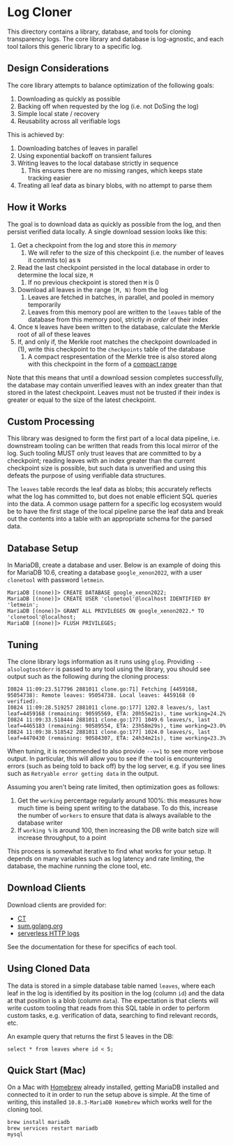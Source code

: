 # Log Cloner

This directory contains a library, database, and tools for cloning transparency logs.
The core library and database is log-agnostic, and each tool tailors this generic library to a specific log.

## Design Considerations

The core library attempts to balance optimization of the following goals:
  1. Downloading as quickly as possible
  2. Backing off when requested by the log (i.e. not DoSing the log)
  3. Simple local state / recovery
  4. Reusability across all verifiable logs

This is achieved by:
  1. Downloading batches of leaves in parallel
  2. Using exponential backoff on transient failures
  3. Writing leaves to the local database strictly in sequence
     1. This ensures there are no missing ranges, which keeps state tracking easier
  4. Treating all leaf data as binary blobs, with no attempt to parse them

## How it Works

The goal is to download data as quickly as possible from the log, and then persist verified data locally.
A single download session looks like this:

1. Get a checkpoint from the log and store this _in memory_
   1. We will refer to the size of this checkpoint (i.e. the number of leaves it commits to) as `N`
2. Read the last checkpoint persisted in the local database in order to determine the local size, `M`
   1. If no previous checkpoint is stored then `M` is 0
3. Download all leaves in the range `[M, N)` from the log
   1. Leaves are fetched in batches, in parallel, and pooled in memory temporarily
   2. Leaves from this memory pool are written to the `leaves` table of the database from this memory pool, strictly _in order_ of their index
4. Once `N` leaves have been written to the database, calculate the Merkle root of all of these leaves
5. If, and only if, the Merkle root matches the checkpoint downloaded in (1), write this checkpoint to the `checkpoints` table of the database
   1. A compact respresentation of the Merkle tree is also stored along with this checkpoint in the form of a [compact range](https://github.com/transparency-dev/merkle/tree/main/compact)

Note that this means that until a download session completes successfully, the database may contain unverified leaves with an index greater than that stored in the latest checkpoint.
Leaves must not be trusted if their index is greater or equal to the size of the latest checkpoint.

## Custom Processing

This library was designed to form the first part of a local data pipeline, i.e. downstream tooling can be written that reads from this local mirror of the log.
Such tooling MUST only trust leaves that are committed to by a checkpoint; reading leaves with an index greater than the current checkpoint size is possible, but such data is unverified and using this defeats the purpose of using verifiable data structures.

The `leaves` table records the leaf data as blobs; this accurately reflects what the log has committed to, but does not enable efficient SQL queries into the data.
A common usage pattern for a specific log ecosystem would be to have the first stage of the local pipeline parse the leaf data and break out the contents into a table with an appropriate schema for the parsed data.

## Database Setup

In MariaDB, create a database and user. Below is an example of doing this for MariaDB 10.6, creating a database `google_xenon2022`, with a user `clonetool` with password `letmein`.

```
MariaDB [(none)]> CREATE DATABASE google_xenon2022;
MariaDB [(none)]> CREATE USER 'clonetool'@localhost IDENTIFIED BY 'letmein';
MariaDB [(none)]> GRANT ALL PRIVILEGES ON google_xenon2022.* TO 'clonetool'@localhost;
MariaDB [(none)]> FLUSH PRIVILEGES;
```

## Tuning

The clone library logs information as it runs using `glog`.
Providing `--alsologtostderr` is passed to any tool using the library, you should see output such as the following during the cloning process:

```
I0824 11:09:23.517796 2881011 clone.go:71] Fetching [4459168, 95054738): Remote leaves: 95054738. Local leaves: 4459168 (0 verified).
I0824 11:09:28.519257 2881011 clone.go:177] 1202.8 leaves/s, last leaf=4459168 (remaining: 90595569, ETA: 20h55m21s), time working=24.2%
I0824 11:09:33.518444 2881011 clone.go:177] 1049.6 leaves/s, last leaf=4465183 (remaining: 90589554, ETA: 23h58m29s), time working=23.0%
I0824 11:09:38.518542 2881011 clone.go:177] 1024.0 leaves/s, last leaf=4470430 (remaining: 90584307, ETA: 24h34m21s), time working=23.3%
```

When tuning, it is recommended to also provide `--v=1` to see more verbose output.
In particular, this will allow you to see if the tool is encountering errors (such as being told to back off) by the log server, e.g. if you see lines such as `Retryable error getting data` in the output.

Assuming you aren't being rate limited, then optimization goes as follows:
  1. Get the `working` percentage regularly around 100%: this measures how much time is being spent writing to the database. To do this, increase the number of `workers` to ensure that data is always available to the database writer
  2. If `working %` is around 100, then increasing the DB write batch size will increase throughput, to a point

This process is somewhat iterative to find what works for your setup.
It depends on many variables such as log latency and rate limiting, the database, the machine running the clone tool, etc.

## Download Clients

Download clients are provided for:
  * [CT](cmd/ctclone/)
  * [sum.golang.org](cmd/sumdbclone/)
  * [serverless HTTP logs](cmd/serverlessclone/)
 
See the documentation for these for specifics of each tool.

## Using Cloned Data

The data is stored in a simple database table named `leaves`, where each leaf in the log
is identified by its position in the log (column `id`) and the data at that position is a
blob (column `data`). The expectation is that clients will write custom tooling that reads
from this SQL table in order to perform custom tasks, e.g. verification of data, searching
to find relevant records, etc.

An example query that returns the first 5 leaves in the DB:
```
select * from leaves where id < 5;
```

## Quick Start (Mac)

On a Mac with [Homebrew](https://brew.sh) already installed, getting MariaDB installed
and connected to it in order to run the setup above is simple.
At the time of writing, this installed `10.8.3-MariaDB Homebrew` which works well for
the cloning tool.

```
brew install mariadb
brew services restart mariadb
mysql
```
